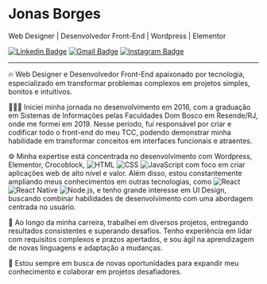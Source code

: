 # Jonas Borges 

Web Designer | Desenvolvedor Front-End | Wordpress | Elementor

[![Linkedin Badge](https://img.shields.io/badge/-Jonas%20Borges-blue?style=flat-square&logo=Linkedin&logoColor=white&link=https://www.linkedin.com/in/jonasborgesdev/)](https://www.linkedin.com/in/jonasborgesdev/)
[![Gmail Badge](https://img.shields.io/badge/-jonas.bgs93@gmail.com-c14438?style=flat-square&logo=Gmail&logoColor=white&link=mailto:jonas.bgs93@gmail.com)](mailto:jonas.bgs93@gmail.com)
[![Instagram Badge](https://img.shields.io/badge/-@jonasborges_dev-purple?style=flat-square&logo=Instagram&logoColor=white&link=https://www.instagram.com/jonasborges_dev/)](https://www.instagram.com/jonasborges_dev/)

---
🔥 Web Designer e Desenvolvedor Front-End apaixonado por tecnologia, especializado em transformar problemas complexos em projetos simples, bonitos e intuitivos. 

👨🏽‍💻 Iniciei minha jornada no desenvolvimento em 2016, com a graduação em Sistemas de Informações pelas Faculdades Dom Bosco em Resende/RJ, onde me formei em 2019. Nesse período, fui responsável por criar e codificar todo o front-end do meu TCC, podendo demonstrar minha habilidade em transformar conceitos em interfaces funcionais e atraentes.

⚙️ Minha expertise está concentrada no desenvolvimento com Wordpress, Elementor, Crocoblock, ![HTML](https://img.shields.io/badge/-HTML-05122A?style=flat&logo=HTML5) ![CSS](https://img.shields.io/badge/-CSS-05122A?style=flat&logo=CSS3&logoColor=1572B6) ![JavaScript](https://img.shields.io/badge/-JavaScript-05122A?style=flat&logo=javascript) com foco em criar aplicações web de alto nível e valor. Além disso, estou constantemente ampliando meus conhecimentos em outras tecnologias, como  ![React](https://img.shields.io/badge/-React-05122A?style=flat&logo=react)  ![React Native](https://img.shields.io/badge/-React%20Native-05122A?style=flat&logo=react) ![Node.js](https://img.shields.io/badge/-Node.js-05122A?style=flat&logo=node.js), e tenho grande interesse em UI Design, buscando combinar habilidades de desenvolvimento com uma abordagem centrada no usuário.

💼 Ao longo da minha carreira, trabalhei em diversos projetos, entregando resultados consistentes e superando desafios. Tenho experiência em lidar com requisitos complexos e prazos apertados, e sou ágil na aprendizagem de novas linguagens e adaptação a mudanças.

🚀 Estou sempre em busca de novas oportunidades para expandir meu conhecimento e colaborar em projetos desafiadores.

